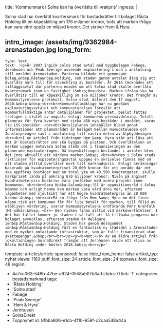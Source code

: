title: 'Kommunmark i Solna kan ha överlåtits till vrakpris'
ingress: |
  <p>Solna stad har överlåtit kvartersmark för bostadsrätter till bolaget Råsta Holding till en köpeskilling om 176 miljoner kronor, trots att marken ifråga kan vara värd uppåt en miljard kronor. Det skriver Hem & Hyra.
  </p>
  
intro_image: /assets/img/9362984-arenastaden.jpg
long_form:
  -
    type: text
    text: '<p>År 2007 ingick Solna stad avtal med byggbolagen Fabege, Jernhusen och Peab Sverige avseende exploatering i och i anslutning till området Arenastaden. Parterna bildade ett gemensamt bolag,&nbsp;Råsta&nbsp;Holding, som staden genom avtalet åtog sig att överlåta mark till för utveckling av bostäder. År 2015 tecknades ett tilläggsavtal där parterna enades om att Solna stad skulle överlåta kvartersmark inom en fastighet i&nbsp;Huvudsta. Marken ifråga ska ha överlåtits till en köpeskilling om 176 miljoner kronor. Det framgår av kommunstyrelsens protokoll, Solna stad, daterat den 17 augusti 2020.&nbsp;&nbsp;<br><br>Kommunfullmäktige har nu godkänt exploateringsavtalet och kommunstyrelsen föreslår att kommunfullmäktige antar detaljplanen för projektet, beslut fattas troligen i slutet av augusti enligt kommunens pressavdelning. Totalt planeras för fyra kvarter med cirka 450 nya bostäder i området, varav tio LSS-bostäder. <br><br>Detaljplanen innehåller bland annat informationen att planområdet är beläget mellan Huvudstaleden och Jonstorpsvägen samt i anslutning till västra delen av Alphyddevägen. <br><br>I en artikel från tidningen Hem &amp; Hyra står att läsa att det är bostadsrätter som ska byggas på platsen. Och överlåtelsen av marken uppges motsvara Solna stads del i finansieringen av den planerade exploateringen. Då köpeskillingen bestämdes i avtalet blev det inte aktuellt att värdera marken.&nbsp; <br><br>Men i Solna stads riktlinjer för exploateringsavtal uppges en skrivelse finnas med om att staden alltid överlåter mark till marknadspris. Enligt beräkningar baserade på kvadratmeterpriset 20 000 kronor för ett område där det ska uppföras bostäder med en total yta om 43 500 kvadratmeter, skulle markpriset landa på omkring 870 miljoner kronor. Nivån på angivet kvadratmeterpris beskrivs vara jämförbar med andra projekt inom kommunen. <br><br>Sara Kukka-Salam&nbsp;(S) är oppositionsråd i Solna kommun och enligt henne kan marken vara värd ännu mer, eftersom lägenheter med sjöutsikt har ett högre kvadratmeterpris än 20 000 kronor.&nbsp; <br><br>På en fråga från Hem &amp; Hyra om det finns någon risk att kommunen får för lite betalt för marken, till följd av utebliven värdering, svarar kommunstyrelsens ordförande Pehr Granfalk (M) såhär:&nbsp; <br>– Den risken finns alltid vid marköverlåtelser. I det här fallet kommer ju staden i så fall att få tillbaka pengarna när bolaget avvecklas, eftersom staden är delägare i&nbsp;Råsta&nbsp;Holding. Staden har genom delägandet i&nbsp;Råsta&nbsp;Holding fått en fantastisk ny stadsdel i Arenastaden med en mycket omfattande infrastruktur, som är fullt finansierad utan skattepengar.&nbsp;<br><br></p><p><b>Not:</b> Av en äldre artikel från lokaltidningen SolnaDirekt framgår att Jernhusen valde att kliva av Råsta Holding under hösten 2016.&nbsp;<br></p>'
template: articles/article
sponsored: false
hide_from_home: false
artikel_typ: nyhet
views: 1160
puff_font_size: 24
article_font_size: 24
topnews_font_size: 48
region:
  - 4a7cc063-548b-47be-a624-0558ab07b3ad
clicks: 0
link: '1'
categories: bostadsmarknad
tags:
  - 'Råsta Holding'
  - 'Solna stad'
  - Fabege
  - 'Peab Sverige'
  - 'Hem & Hyra'
  - Jernhusen
  - SolnaDirekt
  - Toppnyhet
id: 9fbba806-e1cb-4f10-959f-c2caa5d8a44a
